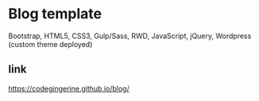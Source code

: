 # Blog template
Bootstrap, HTML5, CSS3, Gulp/Sass, RWD, JavaScript, jQuery, Wordpress (custom theme deployed) 
## link
https://codegingerine.github.io/blog/
